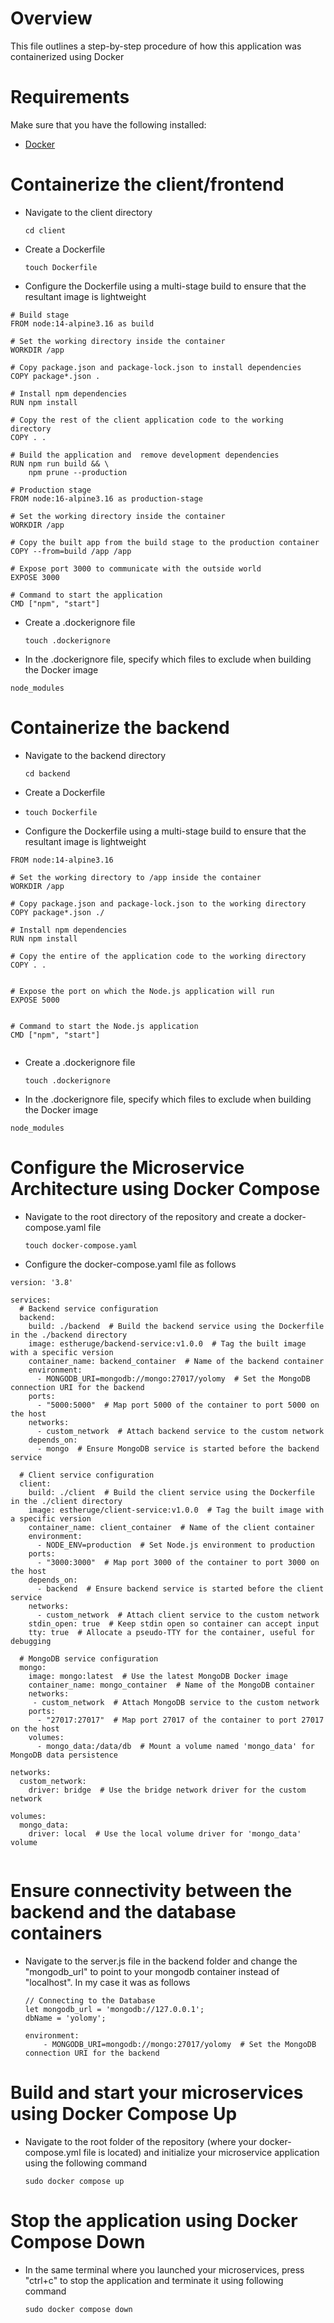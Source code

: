 #   Overview
This file outlines a step-by-step procedure of how this
application was containerized using Docker 

#   Requirements
Make sure that you have the following installed:
- [Docker](https://docs.docker.com/engine/install/) 

#   Containerize the client/frontend
- Navigate to the client directory

  `cd client`

- Create a Dockerfile

  `touch Dockerfile`

- Configure the Dockerfile using a multi-stage build
  to ensure that the resultant image is lightweight

```
# Build stage
FROM node:14-alpine3.16 as build

# Set the working directory inside the container
WORKDIR /app

# Copy package.json and package-lock.json to install dependencies
COPY package*.json .

# Install npm dependencies
RUN npm install

# Copy the rest of the client application code to the working directory
COPY . .

# Build the application and  remove development dependencies
RUN npm run build && \
    npm prune --production

# Production stage
FROM node:16-alpine3.16 as production-stage

# Set the working directory inside the container
WORKDIR /app

# Copy the built app from the build stage to the production container
COPY --from=build /app /app

# Expose port 3000 to communicate with the outside world
EXPOSE 3000

# Command to start the application
CMD ["npm", "start"]
```

- Create a .dockerignore file

  `touch .dockerignore`

- In the .dockerignore file, specify which files 
  to exclude when building the Docker image

```
node_modules

```

#   Containerize the backend
- Navigate to the backend directory

  `cd backend`

- Create a Dockerfile
- 
  `touch Dockerfile`

- Configure the Dockerfile using a multi-stage build
  to ensure that the resultant image is lightweight

```
FROM node:14-alpine3.16

# Set the working directory to /app inside the container
WORKDIR /app

# Copy package.json and package-lock.json to the working directory
COPY package*.json ./

# Install npm dependencies
RUN npm install

# Copy the entire of the application code to the working directory
COPY . .


# Expose the port on which the Node.js application will run
EXPOSE 5000


# Command to start the Node.js application
CMD ["npm", "start"]


```


- Create a .dockerignore file

  `touch .dockerignore`

- In the .dockerignore file, specify which files 
  to exclude when building the Docker image

```
node_modules

```

#   Configure the Microservice Architecture using Docker Compose
- Navigate to the root directory of the repository
  and create a docker-compose.yaml file

  `touch docker-compose.yaml`

- Configure the docker-compose.yaml file as follows

```
version: '3.8'

services:
  # Backend service configuration
  backend:
    build: ./backend  # Build the backend service using the Dockerfile in the ./backend directory
    image: estheruge/backend-service:v1.0.0  # Tag the built image with a specific version
    container_name: backend_container  # Name of the backend container
    environment:
      - MONGODB_URI=mongodb://mongo:27017/yolomy  # Set the MongoDB connection URI for the backend
    ports:
      - "5000:5000"  # Map port 5000 of the container to port 5000 on the host
    networks:
      - custom_network  # Attach backend service to the custom network
    depends_on:
      - mongo  # Ensure MongoDB service is started before the backend service

  # Client service configuration
  client:
    build: ./client  # Build the client service using the Dockerfile in the ./client directory
    image: estheruge/client-service:v1.0.0  # Tag the built image with a specific version
    container_name: client_container  # Name of the client container
    environment:
      - NODE_ENV=production  # Set Node.js environment to production
    ports:
      - "3000:3000"  # Map port 3000 of the container to port 3000 on the host
    depends_on:
      - backend  # Ensure backend service is started before the client service
    networks:
      - custom_network  # Attach client service to the custom network
    stdin_open: true  # Keep stdin open so container can accept input
    tty: true  # Allocate a pseudo-TTY for the container, useful for debugging

  # MongoDB service configuration
  mongo:
    image: mongo:latest  # Use the latest MongoDB Docker image
    container_name: mongo_container  # Name of the MongoDB container
    networks:
     - custom_network  # Attach MongoDB service to the custom network
    ports:
      - "27017:27017"  # Map port 27017 of the container to port 27017 on the host
    volumes:
      - mongo_data:/data/db  # Mount a volume named 'mongo_data' for MongoDB data persistence

networks:
  custom_network:
    driver: bridge  # Use the bridge network driver for the custom network

volumes:
  mongo_data:
    driver: local  # Use the local volume driver for 'mongo_data' volume


```


#   Ensure connectivity between the backend and the database containers
- Navigate to the server.js file in the backend folder
  and change the "mongodb_url" to point to your mongodb
  container instead of "localhost". In my case it was as follows

  ```
  // Connecting to the Database
  let mongodb_url = 'mongodb://127.0.0.1';
  dbName = 'yolomy';
  ```
 

  ```
  environment:
      - MONGODB_URI=mongodb://mongo:27017/yolomy  # Set the MongoDB connection URI for the backend

  ```

#   Build and start your microservices using Docker Compose Up
- Navigate to the root folder of the repository (where your
  docker-compose.yml file is located) and initialize your
  microservice application using the following command

  `sudo docker compose up`
  
#   Stop the application using Docker Compose Down
- In the same terminal where you launched your microservices,
  press "ctrl+c" to stop the application and terminate it using
  following command

  `sudo docker compose down`